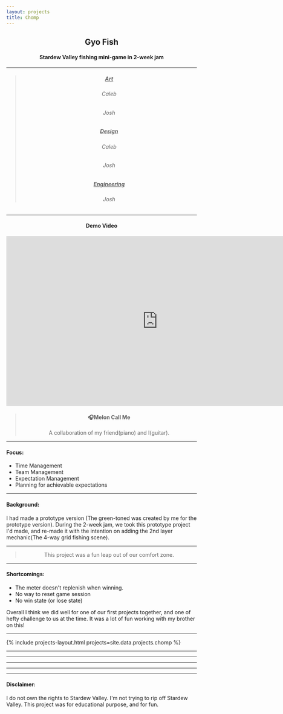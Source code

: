```yaml
---
layout: projects
title: Chomp
---
```



<h2><center>Gyo Fish</center></h2>
<h4>
    <center>
        Stardew Valley fishing mini-game in 2-week jam
    </center>
</h4>

<hr>
<blockquote>
<h5><center><u>Art</u></center></h5>
<h6><center><i>Caleb</i></center></h6>
<h6><center><i>Josh</i></center></h6>
<h5><center><u>Design</u></center></h5>
<h6><center><i>Caleb</i></center></h6>
<h6><center><i>Josh</i></center></h6>
<h5><center><u>Engineering</u></center></h5>
<h6><center><i>Josh</i></center></h6>
</blockquote>
<hr>
<h4><center>Demo Video</center></h4>
<div class="yt-video">
<center>
<iframe width="800" height="450" src="https://www.youtube.com/embed/fIADLUnKWA0?si=DV5msCV0-Xeq4_Iy" title="YouTube video player" frameborder="0" allow="accelerometer; autoplay; clipboard-write; encrypted-media; gyroscope; picture-in-picture; web-share" allowfullscreen></iframe></center>
</div>
<center><blockquote><h4>🎧Melon Call Me</h4>
<p>A collaboration of my friend(piano) and I(guitar).</p></blockquote></center>
<hr>
<h4>Focus:</h4>
<ul>
    <li>Time Management</li>
    <li>Team Management</li>
    <li>Expectation Management</li>
    <li>Planning for achievable expectations</li>
</ul>
<hr>
<h4>Background:</h4>
<p>I had made a prototype version (The green-toned was created by me for the prototype version). During the 2-week jam, we took this prototype project I'd made, and re-made it with the intention on adding the 2nd layer mechanic(The 4-way grid fishing scene).</p>
<hr>
<center><blockquote>This project was a fun leap out of our comfort zone.</blockquote></center>
<hr>
<h4>Shortcomings:</h4>
<ul>
    <li>The meter doesn't replenish when winning.</li>
    <li>No way to reset game session</li>
    <li>No win state (or lose state)</li>
</ul>
<p>Overall I think we did well for one of our first projects together, and one of hefty challenge to us at the time. It was a lot of fun working with my brother on this!</p>
<hr>
{% include projects-layout.html projects=site.data.projects.chomp %}
<hr>
<hr>
<hr>
<hr>
<hr>
<h4>Disclaimer:</h4>
<p>I do not own the rights to Stardew Valley. I'm not trying to rip off Stardew Valley. This project was for educational purpose, and for fun.</p>